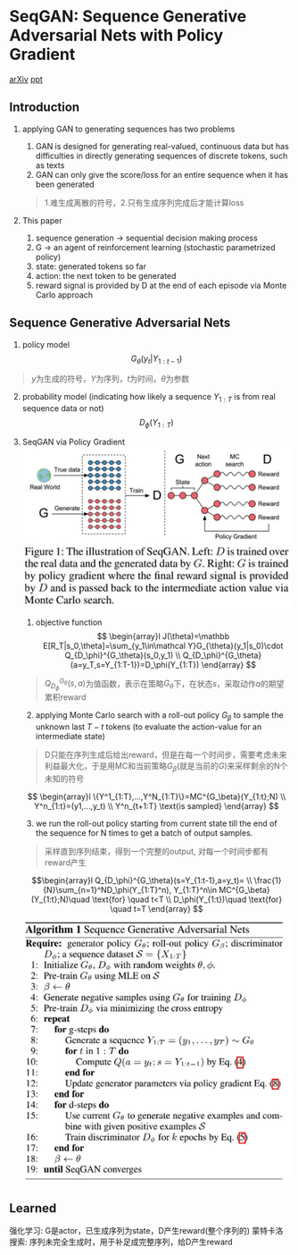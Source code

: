 # SeqGAN: Sequence Generative Adversarial Nets with Policy Gradient
[arXiv](https://arxiv.org/abs/1609.05473)
[ppt](http://lantaoyu.com/files/2017-02-07-aaai-seqgan.pdf)

## Introduction
1. applying GAN to generating sequences
has two problems
   1.  GAN is designed for generating real-valued, continuous data but has difficulties in directly generating sequences of discrete tokens, such as texts
   2. GAN can only give the score/loss for an entire sequence when it has been generated
   > 1.难生成离散的符号，2.只有生成序列完成后才能计算loss

2. This paper
   1. sequence generation -> sequential decision making process
   2. G -> an agent of reinforcement learning (stochastic parametrized policy)
     1. state: generated tokens so far
     2. action: the next token to be generated
   3. reward signal is provided by D at the end of each episode via Monte Carlo approach

## Sequence Generative Adversarial Nets
1. policy model
$$ G_\theta(y_t|Y_{1:t-1}) $$
> $y$为生成的符号，$Y$为序列，$t$为时间，$\theta$为参数

2. probability model (indicating how likely a sequence $Y_{1:T}$ is from real sequence data or not)
$$D_\phi(Y_{1:T})$$

3. SeqGAN via Policy Gradient
![SeqGAN](./.assets/SeqGAN.jpg)
    1. objective function
    $$
    \begin{array}l
    J(\theta)=\mathbb E[R_T|s_0,\theta]=\sum_{y_1\in\mathcal Y}G_{\theta}(y_1|s_0)\cdot Q_{D_\phi}^{G_\theta}(s_0,y_1) \\
    Q_{D_\phi}^{G_\theta}(a=y_T,s=Y_{1:T-1})=D_\phi(Y_{1:T})
    \end{array}
    $$
    > $Q_{D_\phi}^{G_\theta}(s,a)$为值函数，表示在策略$G_\theta$下，在状态$s$，采取动作$a$的期望累积reward

    2. applying Monte Carlo search with a roll-out policy $G_\beta$ to sample the unknown last $T-t$ tokens (to evaluate the action-value for an intermediate state)
    > D只能在序列生成后给出reward，但是在每一个时间步，需要考虑未来利益最大化，于是用MC和当前策略$G_\beta$(就是当前的$G$)来采样剩余的N个未知的符号

    $$
    \begin{array}l
    \{Y^1_{1:T},...,Y^N_{1:T}\}=MC^{G_\beta}(Y_{1:t};N) \\
    Y^n_{1:t}=(y1,...,y_t) \\
    Y^n_{t+1:T} \text{is sampled}
    \end{array}
    $$

    3. we run the roll-out policy starting from current state till the end of the sequence for N times to get a batch of output samples.
    > 采样直到序列结束，得到一个完整的output, 对每一个时间步都有reward产生

    $$\begin{array}l Q_{D_\phi}^{G_\theta}(s=Y_{1:t-1},a=y_t)= \\
    \frac{1}{N}\sum_{n=1}^ND_\phi(Y_{1:T}^n), Y_{1:T}^n\in MC^{G_\beta}(Y_{1:t};N)\quad \text{for} \quad t<T \\
    D_\phi(Y_{1:t})\quad \text{for} \quad t=T
    \end{array} $$
    ![train_seqGAN](./.assets/train_seqGAN.jpg)

## Learned
强化学习: G是actor，已生成序列为state，D产生reward(整个序列的)
蒙特卡洛搜索: 序列未完全生成时，用于补足成完整序列，给D产生reward
